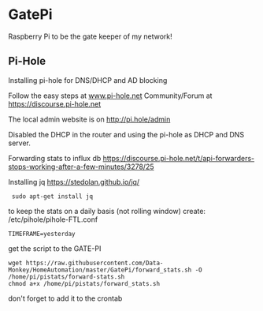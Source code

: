 <h1> GatePi </h1>

Raspberry Pi to be the gate keeper of my network!

<h2>Pi-Hole</h2>
Installing pi-hole for DNS/DHCP and AD blocking

Follow the easy steps at www.pi-hole.net
Community/Forum at https://discourse.pi-hole.net

The local admin website is on http://pi.hole/admin

Disabled the DHCP in the router and using the pi-hole as DHCP and DNS server.


Forwarding stats to influx db
https://discourse.pi-hole.net/t/api-forwarders-stops-working-after-a-few-minutes/3278/25

Installing jq
https://stedolan.github.io/jq/

````
 sudo apt-get install jq
````

to keep the stats on a daily basis (not rolling window)
create: /etc/pihole/pihole-FTL.conf

````
TIMEFRAME=yesterday
````

get the script to the GATE-PI

````
wget https://raw.githubusercontent.com/Data-Monkey/HomeAutomation/master/GatePi/forward_stats.sh -O /home/pi/pistats/forward-stats.sh
chmod a+x /home/pi/pistats/forward_stats.sh
````

don't forget to add it to the crontab

